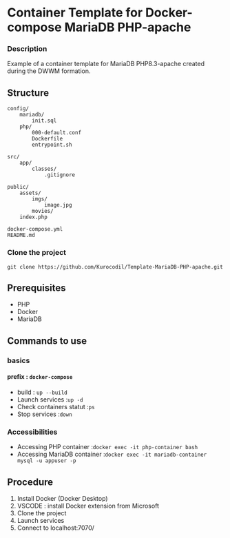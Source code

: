 # Container Template for Docker-compose MariaDB PHP-apache
### Description
Example of a container template for MariaDB PHP8.3-apache created during the DWWM formation.

## Structure
```
config/
    mariadb/
        init.sql
    php/
        000-default.conf
        Dockerfile
        entrypoint.sh

src/
    app/
        classes/
            .gitignore

public/
    assets/
        imgs/
            image.jpg
        movies/
    index.php

docker-compose.yml
README.md
```
### Clone the project 
```git clone https://github.com/Kurocodil/Template-MariaDB-PHP-apache.git```
## Prerequisites
- PHP
- Docker
- MariaDB
## Commands to use
### basics
#### **prefix :** ``` docker-compose ```
- build : ``` up --build ```
- Launch services :``` up -d ```
- Check containers statut :``` ps ```
- Stop services :``` down ```

### Accessibilities
- Accessing PHP container :``` docker exec -it php-container bash ```
- Accessing MariaDB container :``` docker exec -it mariadb-container mysql -u appuser -p ```

## Procedure

1. Install Docker (Docker Desktop)
2. VSCODE : install Docker extension from Microsoft
3. Clone the project
4. Launch services
5. Connect to localhost:7070/